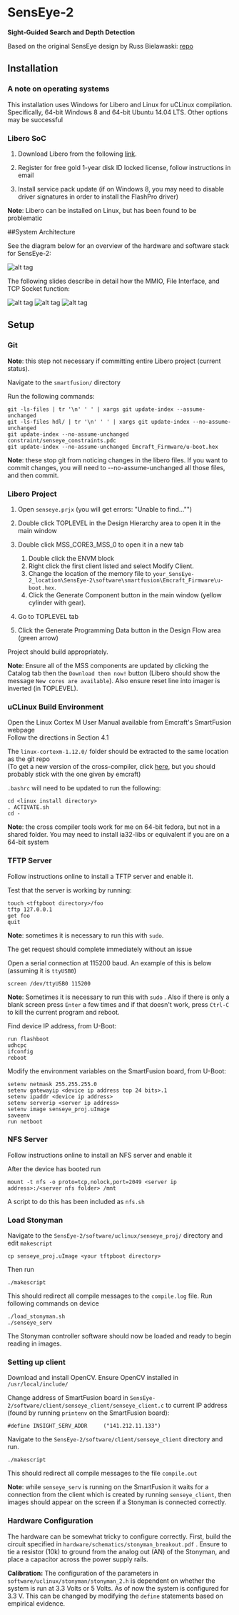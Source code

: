 # SensEye-2
**Sight-Guided Search and Depth Detection**

Based on the original SensEye design by Russ Bielawaski:  [repo](https://github.com/downbeat/senseye) 


## Installation
### A note on operating systems
This installation uses Windows for Libero and Linux for uCLinux compilation. 
Specifically, 64-bit Windows 8 and 64-bit Ubuntu 14.04 LTS. Other options may be
successful


### Libero SoC
1. Download Libero from the following [link](http://www.microsemi.com/products/fpga-soc/design-resources/design-software/libero-soc#downloads).

2. Register for free gold 1-year disk ID locked license, follow instructions in email  

3. Install service pack update (if on Windows 8, you may need to disable driver signatures in order to install the FlashPro driver)

**Note**: Libero can be installed on Linux, but has been found to be problematic

##System Architecture

See the diagram below for an overview of the hardware and software stack for SensEye-2:


![alt tag](/software/system_architecture/overview.png) 

The following slides describe in detail how the MMIO, File Interface, and TCP Socket function:

![alt tag](/software/system_architecture/mmio.png) 
![alt tag](/software/system_architecture/file.png) 
![alt tag](/software/system_architecture/tcp_socket.png) 


## Setup
### Git
**Note**: this step not necessary if committing entire Libero project (current status).

Navigate to the `smartfusion/` directory

Run the following commands:

    git -ls-files | tr '\n' ' ' | xargs git update-index --assume-unchanged
    git -ls-files hdl/ | tr '\n' ' ' | xargs git update-index --no-assume-unchanged
    git update-index --no-assume-unchanged constraint/senseye_constraints.pdc
    git update-index --no-assume-unchanged Emcraft_Firmware/u-boot.hex

**Note**: these stop git from noticing changes in the libero files. If you want
to commit changes, you will need to --no-assume-unchanged all those files, and
then commit.


### Libero Project
1. Open `senseye.prjx` (you will get errors: "Unable to find..."")

2. Double click TOPLEVEL in the Design Hierarchy area to open it in the main window

3. Double click MSS\_CORE3\_MSS\_0 to open it in a new tab  
    1. Double click the ENVM block
    2. Right click the first client listed and select Modify Client.
    3. Change the location of the memory file to `your_SensEye-2_location\SensEye-2\software\smartfusion\Emcraft_Firmware\u-boot.hex`. 
    4. Click the Generate Component button in the main window (yellow cylinder with gear). 

4. Go to TOPLEVEL tab  
5. Click the Generate Programming Data button in the Design Flow area (green arrow)

Project should build appropriately.

**Note**: Ensure all of the MSS components are updated by clicking the Catalog tab then the `Download them now!` button (Libero should show the message `New cores are available`). Also ensure reset line into imager is inverted (in TOPLEVEL).


### uCLinux Build Environment
Open the Linux Cortex M User Manual available from Emcraft's SmartFusion webpage  
Follow the directions in Section 4.1

The `linux-cortexm-1.12.0/` folder should be extracted to the same location as the git repo  
(To get a new version of the cross-compiler, click [here](http://www.mentor.com/embedded-software/sourcery-tools/sourcery-codebench/editions/lite-edition/arm-uclinux.html), but you should probably stick with the one given by emcraft)  

`.bashrc` will need to be updated to run the following:

    cd <linux install directory>
    . ACTIVATE.sh
    cd -

**Note**: the cross compiler tools work for me on 64-bit fedora, but not in a shared folder. You may need to install ia32-libs or equivalent if you are on a 64-bit system

### TFTP Server
Follow instructions online to install a TFTP server and enable it.

Test that the server is working by running:

    touch <tftpboot directory>/foo
    tftp 127.0.0.1
    get foo
    quit

**Note**: sometimes it is necessary to run this with `sudo`. 

The get request should complete immediately without an issue

Open a serial connection at 115200 baud. An example of this is below (assuming it is `ttyUSB0`)
	
	screen /dev/ttyUSB0 115200  

**Note**: Sometimes it is necessary to run this with `sudo` . Also if there is only a blank screen press `Enter` a few times and if that doesn't work, press `Ctrl-C` to kill the current program and reboot.

Find device IP address, from U-Boot:

    run flashboot
    udhcpc
    ifconfig
    reboot

Modify the environment variables on the SmartFusion board, from U-Boot:

    setenv netmask 255.255.255.0
    setenv gatewayip <device ip address top 24 bits>.1
    setenv ipaddr <device ip address>
    setenv serverip <server ip address>
    setenv image senseye_proj.uImage
    saveenv
    run netboot


### NFS Server
Follow instructions online to install an NFS server and enable it

After the device has booted run
    
    mount -t nfs -o proto=tcp,nolock,port=2049 <server ip address>:/<server nfs folder> /mnt

A script to do this has been included as `nfs.sh`


### Load Stonyman
Navigate to the `SensEye-2/software/uclinux/senseye_proj/` directory and edit `makescript`

	cp senseye_proj.uImage <your tftpboot directory>

Then run
    
    ./makescript

This should redirect all compile messages to the `compile.log` file. Run following commands on device

    ./load_stonyman.sh
    ./senseye_serv

The Stonyman controller software should now be loaded and ready to begin reading in images.


### Setting up client
Download and install OpenCV. Ensure OpenCV installed in `/usr/local/include/`

Change address of SmartFusion board in `SensEye-2/software/client/senseye_client/senseye_client.c` to current IP address (found by running `printenv` on the SmartFusion board):

    #define INSIGHT_SERV_ADDR     ("141.212.11.133") 

Navigate to the `SensEye-2/software/client/senseye_client` directory and run. 
  
    ./makescript

This should redirect all compile messages to the file `compile.out`

**Note**: while `senseye_serv` is running on the SmartFusion it waits for a connection from the client which is created by running `senseye_client`, then images should appear on the screen if a Stonyman is connected correctly.


### Hardware Configuration
The hardware can be somewhat tricky to configure correctly. First, build the circuit specified in `hardware/schematics/stonyman_breakout.pdf` . Ensure to tie a resistor (10k) to ground from the analog out (AN) of the Stonyman, and place a capacitor across the power supply rails.


**Calibration:** The configuration of the parameters in `software/uclinux/stonyman/stonyman_2.h` is dependent on whether the system is run at 3.3 Volts or 5 Volts. As of now the system is configured for 3.3 V. This can be changed by modifying the `define` statements based on empirical evidence.
